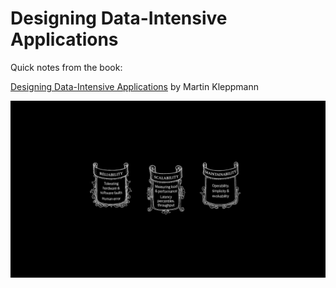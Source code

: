 # Designing Data-Intensive Applications
Quick notes from the book:

[Designing Data-Intensive Applications](https://g.co/kgs/B7dtqm) by Martin Kleppmann

![DDIA](./static/DDIA.png)